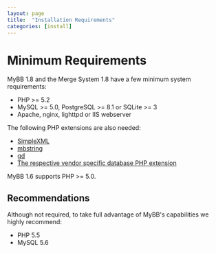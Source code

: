 ```yaml
---
layout: page
title:  "Installation Requirements"
categories: [install]
---
```


# Minimum Requirements

MyBB 1.8 and the Merge System 1.8 have a few minimum system requirements:

- PHP >= 5.2
- MySQL >= 5.0, PostgreSQL >= 8.1 or SQLite >= 3
- Apache, nginx, lighttpd or IIS webserver

The following PHP extensions are also needed:

- [SimpleXML](http://php.net/manual/en/book.simplexml.php)
- [mbstring](http://php.net/manual/en/book.mbstring.php)
- [gd](http://php.net/manual/en/book.image.php)
- [The respective vendor specific database PHP extension](http://php.net/manual/en/refs.database.php)

MyBB 1.6 supports PHP >= 5.0.

## Recommendations

Although not required, to take full advantage of MyBB's capabilities we highly recommend:

- PHP 5.5
- MySQL 5.6

